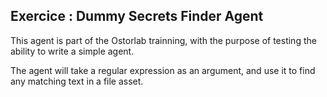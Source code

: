 ## Exercice : Dummy Secrets Finder Agent 

This agent is part of the Ostorlab trainning, with the purpose of testing the ability to write a simple agent.

The agent will take a regular expression as an argument, and use it to find any matching text in a file asset.
